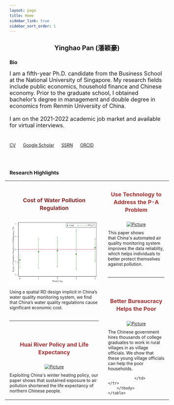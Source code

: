 ```yaml
---
layout: page
title: Home
sidebar_link: true
sidebar_sort_order: 1
---
```

 

## <center> Yinghao Pan (潘颖豪) </center>

### Bio
<font size="4">I am a fifth-year Ph.D. candidate from the Business School at the National University of Singapore. My research fields include public economics, household finance and Chinese economy. Prior to the graduate school, I obtained bachelor&rsquo;s degree in management and double degree in economics from Renmin University of China.<br>
	<br>
I am on the 2021-2022 academic job market and available for virtual interviews.</font>

<br>

[CV](https://scholar.google.com/citations?user=d8OG-4UAAAAJ&hl=en) &nbsp;&nbsp;&nbsp;&nbsp; [Google Scholar](https://scholar.google.com/citations?user=d8OG-4UAAAAJ&hl=en) &nbsp;&nbsp;&nbsp;&nbsp;  [SSRN](https://papers.ssrn.com/sol3/cf_dev/AbsByAuth.cfm?per_id=2959716) &nbsp;&nbsp;&nbsp;&nbsp;  [ORCID](https://orcid.org/0000-0002-4363-9619) 


<br><br>


### Research Highlights






<div><div class="wsite-multicol"><div class="wsite-multicol-table-wrap" style="margin:0 -15px;">
	<table class="wsite-multicol-table">
		<tbody class="wsite-multicol-tbody">
			<tr class="wsite-multicol-tr">
				<td class="wsite-multicol-col" style="width:60%; padding:0 15px;">
					
						

<h2 class="wsite-content-title" style="text-align:center;"><font color="#8d2424" size="4">Cost of Water Pollution Regulation</font></h2>

<div><div class="wsite-image wsite-image-border-none " style="padding-top:10px;padding-bottom:10px;margin-left:0px;margin-right:0px;text-align:center">
<a href='https://www.dropbox.com/s/alsvgpyomghnh3w/QJE_TFP.pdf?dl=0' target='_blank'>
<img src="/assets/1.png" alt="Picture" style="width:auto;max-width:100%" />
</a>
<div style="display:block;font-size:90%"></div>
</div></div>

<div class="paragraph" style="text-align:left;">Using a spatial RD design implicit in China&rsquo;s water quality monitoring system, we find that China&rsquo;s water quality regulations cause significant economic cost.</div>

<div><div style="height: 20px; overflow: hidden; width: 100%;"></div>
<hr class="styled-hr" style="width:100%;"></hr>
<div style="height: 20px; overflow: hidden; width: 100%;"></div></div>

<h2 class="wsite-content-title" style="text-align:center;"><font color="#a82e2e" size="4">Huai River Policy and Life Expectancy</font></h2>

<div><div class="wsite-image wsite-image-border-none " style="padding-top:10px;padding-bottom:10px;margin-left:0px;margin-right:0px;text-align:center">
<a href='https://www.pnas.org/content/114/39/10384' target='_blank'>
<img src="/uploads/1/1/7/9/117970477/published/huai.png?1620648932" alt="Picture" style="width:310;max-width:100%" />
</a>
<div style="display:block;font-size:90%"></div>
</div></div>

<div class="paragraph" style="text-align:left;">Exploiting China's winter heating policy, our paper shows that sustained exposure to air pollution shortened the life expectancy of northern Chinese people.</div>

</td>				
<td class="wsite-multicol-col" style="width:60%; padding:0 15px;">
									

<h2 class="wsite-content-title" style="text-align:center;"><font color="#a82e2e" size="4">Use Technology to Address the P-A Problem</font></h2>

<div><div class="wsite-image wsite-image-border-none " style="padding-top:10px;padding-bottom:10px;margin-left:0px;margin-right:0px;text-align:center">
<a href='https://www.nber.org/papers/w27502' target='_blank'>
<img src="/uploads/1/1/7/9/117970477/published/city-estimates.png?1620648996" alt="Picture" style="width:auto;max-width:100%" />
</a>
<div style="display:block;font-size:90%"></div>
</div></div>

<div class="paragraph">This paper shows that&nbsp;China's automated air quality monitoring system improves the data reliablity, which helps individuals to better protect themselves against pollution.&nbsp;&nbsp;</div>

<div><div style="height: 20px; overflow: hidden; width: 100%;"></div>
<hr class="styled-hr" style="width:100%;"></hr>
<div style="height: 20px; overflow: hidden; width: 100%;"></div></div>

<h2 class="wsite-content-title" style="text-align:center;"><font color="#a82e2e" size="4">Better Bureaucracy Helps the Poor</font></h2>

<div><div class="wsite-image wsite-image-border-none " style="padding-top:10px;padding-bottom:10px;margin-left:0px;margin-right:0px;text-align:center">
<a href='https://www.aeaweb.org/articles?id=10.1257/app.20160079&&from=f' target='_blank'>
<img src="/uploads/1/1/7/9/117970477/published/even-study_2.png?1600924566" alt="Picture" style="width:auto;max-width:100%" />
</a>
<div style="display:block;font-size:90%"></div>
</div></div>

<div class="paragraph">The Chinese government hires thousands of college graduates to work in rural villages in as village officials. We show that these young village officials can help the poor households.&#8203;</div>


					
				</td>			</tr>
		</tbody>
	</table>
